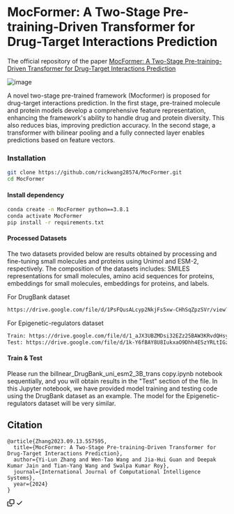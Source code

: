 # MocFormer: A Two-Stage Pre-training-Driven Transformer for Drug-Target Interactions Prediction

The official repository of the paper [MocFormer: A Two-Stage Pre-training-Driven Transformer for Drug-Target Interactions Prediction](https://www.biorxiv.org/content/10.1101/2023.09.13.557595v3)

![image](https://github.com/DHCGroup/MocFormer/assets/168347284/00738b73-32c5-4170-8502-1caf0302c310)

A novel two-stage pre-trained framework (Mocformer) is proposed for drug-target interactions prediction. In the first stage, pre-trained molecule and protein models develop a comprehensive feature representation, enhancing the framework's ability to handle drug and protein diversity. This also reduces bias, improving prediction accuracy. In the second stage, a transformer with bilinear pooling and a fully connected layer enables predictions based on feature vectors.

### Installation

```bash
git clone https://github.com/rickwang28574/MocFormer.git
cd MocFormer
```
#### Install dependency

```bash
conda create -n MocFormer python==3.8.1
conda activate MocFormer
pip install -r requirements.txt
```

#### Processed Datasets
The two datasets provided below are results obtained by processing and fine-tuning small molecules and proteins using Unimol and ESM-2, respectively. The composition of the datasets includes: SMILES representations for small molecules, amino acid sequences for proteins, embeddings for small molecules, embeddings for proteins, and labels.

For DrugBank dataset

```bash
https://drive.google.com/file/d/1PsFQusALcyp2NkjFs5xw-CHhSqZpzSVr/view?usp=sharing
```

For Epigenetic-regulators dataset

```bash
Train: https://drive.google.com/file/d/1_aJX3UBZMDsi32EZz25BAW3KRvdQHsy9/view?usp=sharing
Test: https://drive.google.com/file/d/1k-Y6fBAY8U8IukxaO9Dhh4ESzYRLtIGz/view?usp=sharing
```

#### Train & Test
Please run the billnear_DrugBank_uni_esm2_3B_trans copy.ipynb notebook sequentially, and you will obtain results in the "Test" section of the file. In this Jupyter notebook, we have provided model training and testing code using the DrugBank dataset as an example. The model for the Epigenetic-regulators dataset will be very similar.

## Citation
<div class="snippet-clipboard-content notranslate position-relative overflow-auto"><pre class="notranslate"><code>@article{Zhang2023.09.13.557595,
  title={MocFormer: A Two-Stage Pre-training-Driven Transformer for Drug-Target Interactions Prediction},
  author={Yi-Lun Zhang and Wen-Tao Wang and Jia-Hui Guan and Deepak Kumar Jain and Tian-Yang Wang and Swalpa Kumar Roy},
  journal={International Journal of Computational Intelligence Systems},
  year={2024}
}
</code></pre><div class="zeroclipboard-container position-absolute right-0 top-0">
    <clipboard-copy aria-label="Copy" class="ClipboardButton btn js-clipboard-copy m-2 p-0 tooltipped-no-delay" data-copy-feedback="Copied!" data-tooltip-direction="w" value="@article{Zhang2023.09.13.557595,
  title={MocFormer: A Two-Stage Pre-training-Driven Transformer for Drug-Target Interactions Prediction},
  author={Yi-Lun Zhang and Wen-Tao Wang and Jia-Hui Guan and Deepak Kumar Jain and Tian-Yang Wang and Swalpa Kumar Roy},
  journal={International Journal of Computational Intelligence Systems},
  year={2024}
}" tabindex="0" role="button" style="display: inherit;">
      <svg aria-hidden="true" height="16" viewBox="0 0 16 16" version="1.1" width="16" data-view-component="true" class="octicon octicon-copy js-clipboard-copy-icon m-2">
    <path d="M0 6.75C0 5.784.784 5 1.75 5h1.5a.75.75 0 0 1 0 1.5h-1.5a.25.25 0 0 0-.25.25v7.5c0 .138.112.25.25.25h7.5a.25.25 0 0 0 .25-.25v-1.5a.75.75 0 0 1 1.5 0v1.5A1.75 1.75 0 0 1 9.25 16h-7.5A1.75 1.75 0 0 1 0 14.25Z"></path><path d="M5 1.75C5 .784 5.784 0 6.75 0h7.5C15.216 0 16 .784 16 1.75v7.5A1.75 1.75 0 0 1 14.25 11h-7.5A1.75 1.75 0 0 1 5 9.25Zm1.75-.25a.25.25 0 0 0-.25.25v7.5c0 .138.112.25.25.25h7.5a.25.25 0 0 0 .25-.25v-7.5a.25.25 0 0 0-.25-.25Z"></path>
</svg>
      <svg aria-hidden="true" height="16" viewBox="0 0 16 16" version="1.1" width="16" data-view-component="true" class="octicon octicon-check js-clipboard-check-icon color-fg-success d-none m-2">
    <path d="M13.78 4.22a.75.75 0 0 1 0 1.06l-7.25 7.25a.75.75 0 0 1-1.06 0L2.22 9.28a.751.751 0 0 1 .018-1.042.751.751 0 0 1 1.042-.018L6 10.94l6.72-6.72a.75.75 0 0 1 1.06 0Z"></path>
</svg>
    </clipboard-copy>
  </div></div>

